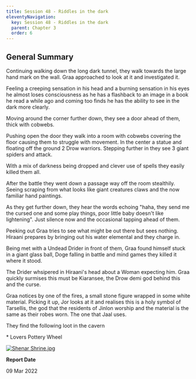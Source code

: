 ```yaml
---
title: Session 48 - Riddles in the dark
eleventyNavigation:
  key: Session 48 - Riddles in the dark
  parent: Chapter 3
  order: 6
---
```


## General Summary

Continuing walking down the long dark tunnel, they walk towards the large hand mark on the wall. Graa approached to look at it and investigated it.  

 Feeling a creeping sensation in his head and a burning sensation in his eyes he almost loses consciousness as he has a flashback to an image in a book he read a while ago and coming too finds he has the ability to see in the dark more clearly.  

 Moving around the corner further down, they see a door ahead of them, thick with cobwebs.  

 Pushing open the door they walk into a room with cobwebs covering the floor causing them to struggle with movement. In the center a statue and floating off the ground 2 Drow warriors. Stepping further in they see 3 giant spiders and attack.  

 With a mix of darkness being dropped and clever use of spells they easily killed them all.  

 After the battle they went down a passage way off the room stealthily. Seeing scraping from what looks like giant creatures claws and the now familiar hand paintings.  

 As they get further down, they hear the words echoing "haha, they send me the cursed one and some play things, poor little baby doesn't like lightening". Just silence now and the occasional tapping ahead of them.  

 Peeking out Graa tries to see what might be out there but sees nothing. Hiraani prepares by bringing out his water elemental and they charge in.  

 Being met with a Undead Drider in front of them, Graa found himself stuck in a giant glass ball, Doge falling in battle and mind games they killed it where it stood.  

 The Drider whsipered in Hiraani's head about a Woman expecting him. Graa quickly surmises this must be Kiaransee, the Drow demi god behind this and the curse.  

 Graa notices by one of the fires, a small stone figure wrapped in some white material. Picking it up, Jor looks at it and realises this is a holy symbol of Tarsellis, the god that the residents of Jinlon worship and the material is the same as their robes worn. The one that Jaal uses.  

 They find the following loot in the cavern  

 \* Lovers Pottery Wheel

[![](/uploads/images/0bcf016bb280d35a1f658ce304b7545f.jpg "Shenar Shrine.jpg")](/i/3338094 "Shenar Shrine.jpg")

**Report Date**

09 Mar 2022
